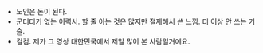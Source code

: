 - 노인은 돈이 된다. 
- 군더더기 없는 이력서. 할 줄 아는 것은 많지만 절제해서 쓴 느낌. 더 이상 안 쓰는 기술.
- 컬컴. 제가 그 영상 대한민국에서 제일 많이 본 사람일거에요.